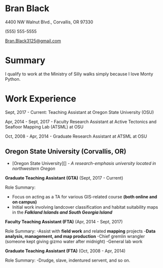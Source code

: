 # Bran Black

4400 NW Walnut Blvd., Corvallis, OR 97330

(555) 555-5555

Bran.Black3125@gmail.com

# Summary

I qualify to work at the Ministry of Silly walks simply because I love Monty Python.

# Work Experience

Sept, 2017 - Current: Teaching Assistant at Oregon State University (OSU)

Apr, 2014 - Sept, 2017 - Faculty Research Assistant at Active Tectonics and Seafloor Mapping Lab (ATSML) at OSU

Oct, 2008 - Apr, 2014 - Graduate Research Assistant at ATSML at OSU

## Oregon State University (Corvallis, OR)

* [Oregon State University][] - *A research-emphasis university located in northwestern Oregon*

**Graduate Teaching Assistant (GTA)** (Sept, 2017 - Current)

Role Summary:
- Focus on acting as a TA for various GIS-related course **(both online and on campus)**
- Initial work involving landcover classification and habitat suitability maps in the ***Falkland Islands and South Georgia Island***

**Faculty Teaching Assistant (FTA)** (Apr, 2014 - Sept, 2017)

Role Summary:
-Assist with **field work** and related **mapping** projects
-**Data analysis, management, and map production**
-Chief gremlin wrangler (someone kept giving gizmo water after midnight)
-General lab work

**Graduate Teaching Assistant (FTA)** (Oct, 2008 - Apr, 2014)

Role Summary:
-Drudge, slave, indentured servent, and so on.

[OregonState University]: http://oregonstate.edu/